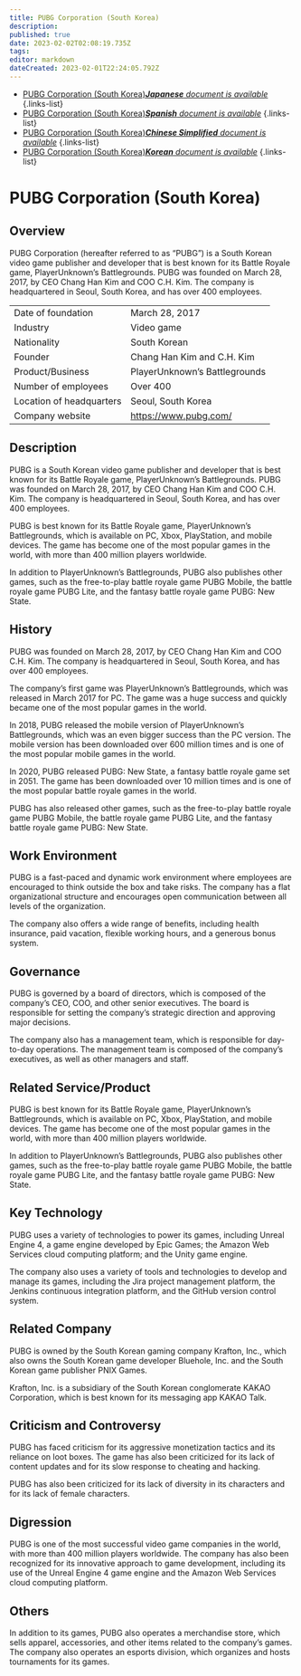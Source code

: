```yaml
---
title: PUBG Corporation (South Korea)
description: 
published: true
date: 2023-02-02T02:08:19.735Z
tags: 
editor: markdown
dateCreated: 2023-02-01T22:24:05.792Z
---
```


- [PUBG Corporation (South Korea)***Japanese** document is available*](/ja/Knowledge-base/Dictionary/Company/pubg-corporation-south-korea)
{.links-list}
- [PUBG Corporation (South Korea)***Spanish** document is available*](/es/Knowledge-base/Dictionary/Company/pubg-corporation-south-korea)
{.links-list}
- [PUBG Corporation (South Korea)***Chinese Simplified** document is available*](/zh/Knowledge-base/Dictionary/Company/pubg-corporation-south-korea)
{.links-list}
- [PUBG Corporation (South Korea)***Korean** document is available*](/ko/Knowledge-base/Dictionary/Company/pubg-corporation-south-korea)
{.links-list}

# PUBG Corporation (South Korea)

## Overview
PUBG Corporation (hereafter referred to as “PUBG”) is a South Korean video game publisher and developer that is best known for its Battle Royale game, PlayerUnknown’s Battlegrounds. PUBG was founded on March 28, 2017, by CEO Chang Han Kim and COO C.H. Kim. The company is headquartered in Seoul, South Korea, and has over 400 employees.

| | |
|-|-|
| Date of foundation | March 28, 2017 |
| Industry | Video game |
| Nationality | South Korean |
| Founder | Chang Han Kim and C.H. Kim |
| Product/Business | PlayerUnknown’s Battlegrounds |
| Number of employees | Over 400 |
| Location of headquarters | Seoul, South Korea |
| Company website | https://www.pubg.com/ |

## Description
PUBG is a South Korean video game publisher and developer that is best known for its Battle Royale game, PlayerUnknown’s Battlegrounds. PUBG was founded on March 28, 2017, by CEO Chang Han Kim and COO C.H. Kim. The company is headquartered in Seoul, South Korea, and has over 400 employees.

PUBG is best known for its Battle Royale game, PlayerUnknown’s Battlegrounds, which is available on PC, Xbox, PlayStation, and mobile devices. The game has become one of the most popular games in the world, with more than 400 million players worldwide.

In addition to PlayerUnknown’s Battlegrounds, PUBG also publishes other games, such as the free-to-play battle royale game PUBG Mobile, the battle royale game PUBG Lite, and the fantasy battle royale game PUBG: New State.

## History
PUBG was founded on March 28, 2017, by CEO Chang Han Kim and COO C.H. Kim. The company is headquartered in Seoul, South Korea, and has over 400 employees. 

The company’s first game was PlayerUnknown’s Battlegrounds, which was released in March 2017 for PC. The game was a huge success and quickly became one of the most popular games in the world. 

In 2018, PUBG released the mobile version of PlayerUnknown’s Battlegrounds, which was an even bigger success than the PC version. The mobile version has been downloaded over 600 million times and is one of the most popular mobile games in the world.

In 2020, PUBG released PUBG: New State, a fantasy battle royale game set in 2051. The game has been downloaded over 10 million times and is one of the most popular battle royale games in the world.

PUBG has also released other games, such as the free-to-play battle royale game PUBG Mobile, the battle royale game PUBG Lite, and the fantasy battle royale game PUBG: New State.

## Work Environment
PUBG is a fast-paced and dynamic work environment where employees are encouraged to think outside the box and take risks. The company has a flat organizational structure and encourages open communication between all levels of the organization.

The company also offers a wide range of benefits, including health insurance, paid vacation, flexible working hours, and a generous bonus system.

## Governance
PUBG is governed by a board of directors, which is composed of the company’s CEO, COO, and other senior executives. The board is responsible for setting the company’s strategic direction and approving major decisions.

The company also has a management team, which is responsible for day-to-day operations. The management team is composed of the company’s executives, as well as other managers and staff.

## Related Service/Product
PUBG is best known for its Battle Royale game, PlayerUnknown’s Battlegrounds, which is available on PC, Xbox, PlayStation, and mobile devices. The game has become one of the most popular games in the world, with more than 400 million players worldwide.

In addition to PlayerUnknown’s Battlegrounds, PUBG also publishes other games, such as the free-to-play battle royale game PUBG Mobile, the battle royale game PUBG Lite, and the fantasy battle royale game PUBG: New State.

## Key Technology
PUBG uses a variety of technologies to power its games, including Unreal Engine 4, a game engine developed by Epic Games; the Amazon Web Services cloud computing platform; and the Unity game engine. 

The company also uses a variety of tools and technologies to develop and manage its games, including the Jira project management platform, the Jenkins continuous integration platform, and the GitHub version control system.

## Related Company
PUBG is owned by the South Korean gaming company Krafton, Inc., which also owns the South Korean game developer Bluehole, Inc. and the South Korean game publisher PNIX Games. 

Krafton, Inc. is a subsidiary of the South Korean conglomerate KAKAO Corporation, which is best known for its messaging app KAKAO Talk.

## Criticism and Controversy
PUBG has faced criticism for its aggressive monetization tactics and its reliance on loot boxes. The game has also been criticized for its lack of content updates and for its slow response to cheating and hacking.

PUBG has also been criticized for its lack of diversity in its characters and for its lack of female characters.

## Digression
PUBG is one of the most successful video game companies in the world, with more than 400 million players worldwide. The company has also been recognized for its innovative approach to game development, including its use of the Unreal Engine 4 game engine and the Amazon Web Services cloud computing platform.

## Others
In addition to its games, PUBG also operates a merchandise store, which sells apparel, accessories, and other items related to the company’s games. The company also operates an esports division, which organizes and hosts tournaments for its games.